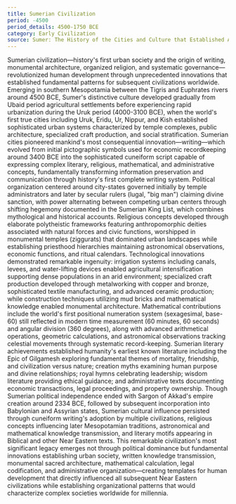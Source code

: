 ```yaml
---
title: Sumerian Civilization
period: -4500
period_details: 4500-1750 BCE
category: Early Civilization
source: Sumer: The History of the Cities and Culture that Established Ancient Mesopotamia's First Civilization - Charles River Editors
---
```

Sumerian civilization—history's first urban society and the origin of writing, monumental architecture, organized religion, and systematic governance—revolutionized human development through unprecedented innovations that established fundamental patterns for subsequent civilizations worldwide. Emerging in southern Mesopotamia between the Tigris and Euphrates rivers around 4500 BCE, Sumer's distinctive culture developed gradually from Ubaid period agricultural settlements before experiencing rapid urbanization during the Uruk period (4000-3100 BCE), when the world's first true cities including Uruk, Eridu, Ur, Nippur, and Kish established sophisticated urban systems characterized by temple complexes, public architecture, specialized craft production, and social stratification. Sumerian cities pioneered mankind's most consequential innovation—writing—which evolved from initial pictographic symbols used for economic recordkeeping around 3400 BCE into the sophisticated cuneiform script capable of expressing complex literary, religious, mathematical, and administrative concepts, fundamentally transforming information preservation and communication through history's first complete writing system. Political organization centered around city-states governed initially by temple administrators and later by secular rulers (lugal, "big man") claiming divine sanction, with power alternating between competing urban centers through shifting hegemony documented in the Sumerian King List, which combines mythological and historical accounts. Religious concepts developed through elaborate polytheistic frameworks featuring anthropomorphic deities associated with natural forces and civic functions, worshipped in monumental temples (ziggurats) that dominated urban landscapes while establishing priesthood hierarchies maintaining astronomical observations, economic functions, and ritual calendars. Technological innovations demonstrated remarkable ingenuity: irrigation systems including canals, levees, and water-lifting devices enabled agricultural intensification supporting dense populations in an arid environment; specialized craft production developed through metalworking with copper and bronze, sophisticated textile manufacturing, and advanced ceramic production; while construction techniques utilizing mud bricks and mathematical knowledge enabled monumental architecture. Mathematical contributions include the world's first positional numeration system (sexagesimal, base-60) still reflected in modern time measurement (60 minutes, 60 seconds) and angular division (360 degrees), along with advanced arithmetical operations, geometric calculations, and astronomical observations tracking celestial movements through systematic record-keeping. Sumerian literary achievements established humanity's earliest known literature including the Epic of Gilgamesh exploring fundamental themes of mortality, friendship, and civilization versus nature; creation myths examining human purpose and divine relationships; royal hymns celebrating leadership; wisdom literature providing ethical guidance; and administrative texts documenting economic transactions, legal proceedings, and property ownership. Though Sumerian political independence ended with Sargon of Akkad's empire creation around 2334 BCE, followed by subsequent incorporation into Babylonian and Assyrian states, Sumerian cultural influence persisted through cuneiform writing's adoption by multiple civilizations, religious concepts influencing later Mesopotamian traditions, astronomical and mathematical knowledge transmission, and literary motifs appearing in Biblical and other Near Eastern texts. This remarkable civilization's most significant legacy emerges not through political dominance but fundamental innovations establishing urban society, written knowledge transmission, monumental sacred architecture, mathematical calculation, legal codification, and administrative organization—creating templates for human development that directly influenced all subsequent Near Eastern civilizations while establishing organizational patterns that would characterize complex societies worldwide for millennia. 